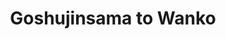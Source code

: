 --- 
title: "Goshujinsama to Wanko"
publishdate: "2019-9-10T16:48:46+02:00"
src: "https://365manga.net/manga/goshujinsama-to-wanko"
image: "https://data.365manga.net/images/thumbnails/1934-goshujinsama-to-wanko.jpg"
description: "From Blissful Sin: 1) Master and Dog University student, Uehara Yuuji, is an earnest guy with slight masochistic tendencies. Yuuji also happens to be totally in love with the cold, glasses-wearing Tatsukawa-Sensei. Ever since he first spotted Tatsukawa-Sensei, he confessed his feelings time and time again only to have the anti-social Tatsukawa-Sensei refuse every time. “That’s it! If I’m not human, he will fall in love with me!” Sensei then…"
---